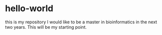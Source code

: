 # hello-world
this is my repository
I would like to be a master in bioinformatics in the next two years.
This will be my starting point.
